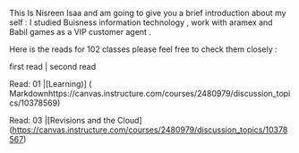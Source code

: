 This Is Nisreen Isaa and am going to give you a brief introduction about my self : 
I studied Buisness information technology , work with aramex and Babil games as a VIP customer agent .

Here is the reads  for 102 classes please feel free to check them closely :

first read | second read
           
Read: 01   |[Learning)] ( Markdownhttps://canvas.instructure.com/courses/2480979/discussion_topics/10378569)
         
Read: 03   |[Revisions and the Cloud] (https://canvas.instructure.com/courses/2480979/discussion_topics/10378567)
            